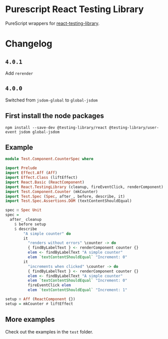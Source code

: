 # Purescript React Testing Library

PureScript wrappers for [react-testing-library](https://github.com/testing-library/react-testing-library).

# Changelog

## `4.0.1`

Add `rerender`

## `4.0.0`

Switched from `jsdom-global` to `global-jsdom`

## First install the node packages

```
npm install --save-dev @testing-library/react @testing-library/user-event jsdom global-jsdom
```

## Example

```purescript
module Test.Component.CounterSpec where

import Prelude
import Effect.Aff (Aff)
import Effect.Class (liftEffect)
import React.Basic (ReactComponent)
import React.TestingLibrary (cleanup, fireEventClick, renderComponent)
import Test.Component.Counter (mkCounter)
import Test.Spec (Spec, after_, before, describe, it)
import Test.Spec.Assertions.DOM (textContentShouldEqual)

spec ∷ Spec Unit
spec =
  after_ cleanup
    $ before setup
    $ describe
        "A simple counter" do
        it
          "renders without errors" \counter -> do
          { findByLabelText } <- renderComponent counter {}
          elem <- findByLabelText "A simple counter"
          elem `textContentShouldEqual` "Increment: 0"
        it
          "increments when clicked" \counter -> do
          { findByLabelText } <- renderComponent counter {}
          elem <- findByLabelText "A simple counter"
          elem `textContentShouldEqual` "Increment: 0"
          fireEventClick elem
          elem `textContentShouldEqual` "Increment: 1"

setup ∷ Aff (ReactComponent {})
setup = mkCounter # liftEffect
```

## More examples

Check out the examples in the `test` folder.
